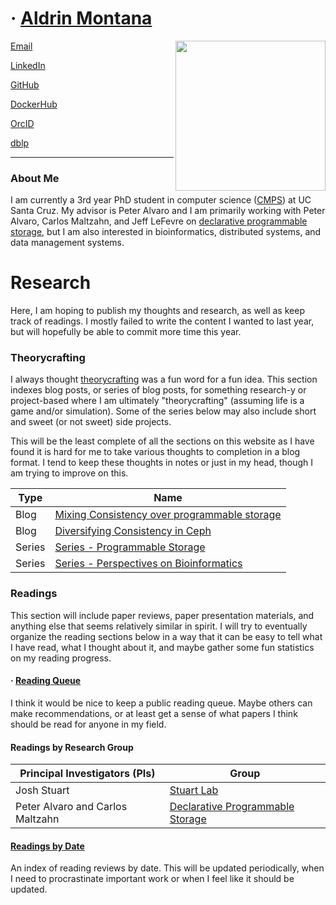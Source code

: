 # &middot; [Aldrin Montana](profile)

<img src='assets/img/aldrin.png' width='240px' align='right'/>
    
[Email](mailto:mail@aldrinmontana.com)

[LinkedIn](https://linkedin.com/in/drinmontana)

[GitHub](https://github.com/drin)

[DockerHub](https://hub.docker.com/u/octalene)

[OrcID](https://orcid.org/0000-0003-2073-4813)

[dblp](https://dblp.org/pers/hd/m/Montana:Aldrin)

---

### About Me

I am currently a 3rd year PhD student in computer science ([CMPS][ucsc-phd-reqs]) at UC Santa Cruz.
My advisor is Peter Alvaro and I am primarily working with Peter Alvaro, Carlos Maltzahn, and
Jeff LeFevre on [declarative programmable storage][project-programmability], but I am also interested
in bioinformatics, distributed systems, and data management systems.

# Research

Here, I am hoping to publish my thoughts and research, as well as keep track of readings. I mostly
failed to write the content I wanted to last year, but will hopefully be able to commit more
time this year.

### Theorycrafting

I always thought [theorycrafting](https://en.wikipedia.org/wiki/Theorycraft) was a fun word for a fun idea.
This section indexes blog posts, or series of blog posts, for something research-y or project-based where I
am ultimately "theorycrafting" (assuming life is a game and/or simulation). Some of the series below may also
include short and sweet (or not sweet) side projects.

This will be the least complete of all the sections on this website as I have found it is hard for me to take
various thoughts to completion in a blog format. I tend to keep these thoughts in notes or just in my head,
though I am trying to improve on this.

| Type   | Name                                                                                              |
| ------ | ------------------------------------------------------------------------------------------------- |
| Blog   | [Mixing Consistency over programmable storage](blog/programmable-storage/mixing-consistency.md)   |
| Blog   | [Diversifying Consistency in Ceph](blog/programmable-storage/diversifying-consistency-in-ceph.md) |
| Series | [Series - Programmable Storage][programmable-storage]                                             |
| Series | [Series - Perspectives on Bioinformatics][bioinformatics]                                         |


### Readings

This section will include paper reviews, paper presentation materials, and anything else that seems
relatively similar in spirit. I will try to eventually organize the reading sections below in a way
that it can be easy to tell what I have read, what I thought about it, and maybe gather some fun
statistics on my reading progress.


#### &middot; [Reading Queue](readings/reading-queue.md)
I think it would be nice to keep a public reading queue. Maybe others can make recommendations, or at least
get a sense of what papers I think should be read for anyone in my field.


#### Readings by Research Group

| Principal Investigators (PIs)    | Group                                               |
| -------------------------------- | --------------------------------------------------- |
| Josh Stuart                      | [Stuart Lab][group-jstuart]                         |
| Peter Alvaro and Carlos Maltzahn | [Declarative Programmable Storage][group-declstore] |


#### [Readings by Date][reading-by-date]

An index of reading reviews by date. This will be updated periodically, when I need to
procrastinate important work or when I feel like it should be updated.


<!-- misc links -->
[mdbook]:                  https://rust-lang-nursery.github.io/mdBook/

[ucsc-phd-reqs]:           https://www.soe.ucsc.edu/departments/computer-science-and-engineering/graduate/degree-requirements-cmps#phd

[ucsc-cse138]:             https://github.com/palvaro/CSE138-Fall19

<!-- exploration links -->
[programmable-storage]:    blog/programmable-storage
[ldfi-for-life]:            blog/ldfi-for-life
[bioinformatics]:          blog/perspectives-on-bioinformatics
[dsal]:                    blog/domain-specific-solver-aided-languages
[envoyage]:                https://disorderlylabs.github.io/envoyage

<!-- navigational links -->
[reading-by-date]:         readings/by-date

[course-cmps278]:          readings/by-course/cmps278
[course-cmps290s]:         readings/by-course/cmps290s
[course-cmps232]:          readings/by-course/cmps232
[course-cmps229]:          readings/by-course/cmps229
[course-cse220]:           readings/by-course/cse220

[seminar-cmps280o]:        https://kohdmonkey.github.io/apl.spring19/
[seminar-cmps280l]:        readings/by-course/cmps280L

[group-jstuart]:           readings/by-group/jstuart
[group-declstore]:         readings/by-group/declarative-programmable-storage

[resource-ucsc-calendar]:  https://calendar.google.com/calendar?cid=YWttb250YW5AdWNzYy5lZHU

[project-programmability]: http://programmability.us/

